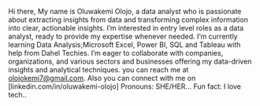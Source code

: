  Hi there,
 My name is Oluwakemi Olojo, a data analyst who is passionate about extracting insights from data and transforming complex information into clear, actionable insights.
 I’m interested in  entry level roles as a data analyst, ready to provide my expertise whenever needed. 
 I’m currently learning  Data Analysis;Microsoft Excel, Power BI, SQL and Tableau with help from Dahel Techies.
 I’m eager to collaborate  with companies, organizations, and various sectors and businesses offering my data-driven insights and analytical techniques.
 you can reach me at olojokemi7@gmail.com. Also you can connect with me on [linkedin.com/in/oluwakemi-olojo]
 Pronouns: SHE/HER...
 Fun fact: I love tech..

